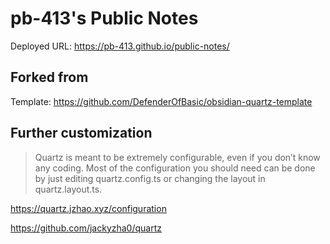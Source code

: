 # pb-413's Public Notes

Deployed URL: https://pb-413.github.io/public-notes/

## Forked from

Template: https://github.com/DefenderOfBasic/obsidian-quartz-template

## Further customization

> Quartz is meant to be extremely configurable, even if you don’t know any coding. Most of the configuration you should need can be done by just editing quartz.config.ts or changing the layout in quartz.layout.ts.

https://quartz.jzhao.xyz/configuration

https://github.com/jackyzha0/quartz
